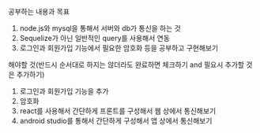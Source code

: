 공부하는 내용과 목표
1. node.js와 mysql을 통해서 서버와 db가 통신을 하는 것
2. Sequelize가 아닌 일반적인 query를 사용해서 연동
3. 로그인과 회원가입 기능에서 필요한 암호화 등을 공부하고 구현해보기

해야할 것(반드시 순서대로 하지는 않더라도 완료하면 체크하기 and 필요시 추가할 것은 추가하기)
1. 로그인과 회원가입 기능을 추가
2. 암호화
3. react를 사용해서 간단하게 프론트를 구성해서 웹 상에서 통신해보기
4. android studio를 통해서 간단하게 구성해서 앱 상에서 통신해보기
